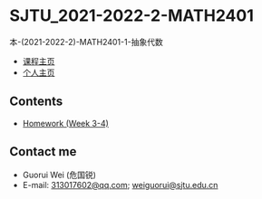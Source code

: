 # SJTU_2021-2022-2-MATH2401

本-(2021-2022-2)-MATH2401-1-抽象代数

- [课程主页](https://grwei.github.io/SJTU_2021-2022-2-MATH6008/)
- [个人主页](https://grwei.github.io/)

## Contents

- [Homework (Week 3-4)](https://grwei.github.io/SJTU_2021-2022-2-MATH6008/MATH2401/hw20220316_危国锐_516021910080.pdf)

## Contact me

- Guorui Wei (危国锐)
- E-mail: 313017602@qq.com; weiguorui@sjtu.edu.cn

